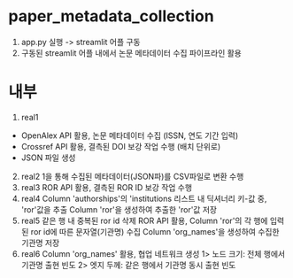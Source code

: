 # paper_metadata_collection
1. app.py 실행 -> streamlit 어플 구동
2. 구동된 streamlit 어플 내에서 논문 메타데이터 수집 파이프라인 활용

# 내부
1. real1
  - OpenAlex API 활용, 논문 메타데이터 수집 (ISSN, 연도 기간 입력)
  - Crossref API 활용, 결측된 DOI 보강 작업 수행 (배치 단위로)
  - JSON 파일 생성
2. real2
  1을 통해 수집된 메타데이터(JSON파)를 CSV파일로 변환 수행
3. real3
  ROR API 활용, 결측된 ROR ID 보강 작업 수행
4. real4
  Column 'authorships'의 'institutions 리스트 내 딕셔너리 키-값 중, 'ror'값을 추출
  Column 'ror'을 생성하여 추출한 'ror'값 저장
5. real5
  같은 행 내 중복된 ror id 삭제
  ROR API 활용, Column 'ror'의 각 행에 입력된 ror id에 따른 문자열(기관명) 수집
  Column 'org_names'을 생성하여 수집한 기관명 저장
6. real6
Column 'org_names' 활용, 협업 네트워크 생성
  1> 노드 크기: 전체 행에서 기관명 출현 빈도
  2> 엣지 두께: 같은 행에서 기관명 동시 출현 빈도
